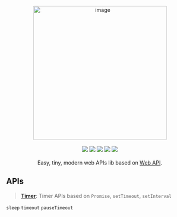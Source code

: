 <p align="center">

<img width="359" alt="image" src="https://user-images.githubusercontent.com/102238922/195514295-311f9510-0201-4189-8436-70a6754a9e3d.png">


<br>
<br>

<img src="https://img.shields.io/npm/v/wodash">
<img src="https://img.shields.io/npm/dw/wodash" >
<img src="https://img.shields.io/bundlephobia/minzip/wodash?label=minzip">
<img src="https://img.shields.io/github/commit-activity/w/sun0day/wodash" >
<img src="https://img.shields.io/github/search/sun0day/wodash/goto?color=%23812461">
<br>
<br>
Easy, tiny, modern web APIs lib based on <a href="https://developer.mozilla.org/en-US/docs/Web/API">Web API</a>.
</p>


## APIs

> **[Timer](/timer)**: Timer APIs based on `Promise`, `setTimeout`, `setInterval`

`sleep` `timeout` `pauseTimeout`
